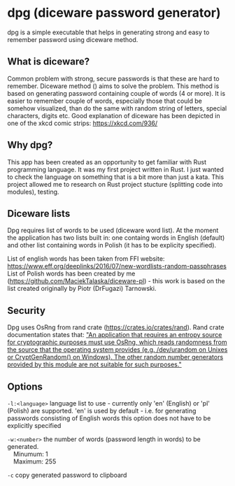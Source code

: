 dpg (diceware password generator)
=================================

dpg is a simple executable that helps in generating strong and easy to remember password using diceware method.

What is diceware?
-----------------

Common problem with strong, secure passwords is that these are hard to remember. Diceware method () aims to solve the problem. This method is based on generating password containing couple of words (4 or more). It is easier to remember couple of words, especially those that could be somehow visualized, than do the same with random string of letters, special characters, digits etc. Good explanation of diceware has been depicted in one of the xkcd comic strips: https://xkcd.com/936/

Why dpg?
--------

This app has been created as an opportunity to get familiar with Rust programming language. It was my first project written in Rust. I just wanted to check the language on something that is a bit more than just a kata. This project allowed me to research on Rust project stucture (splitting code into modules), testing.

Diceware lists
--------------

Dpg requires list of words to be used (diceware word list). At the moment the application has two lists built in: one containg words in English (default) and other list containing words in Polish (it has to be explicity specified). 

List of english words has been taken from FFI website: https://www.eff.org/deeplinks/2016/07/new-wordlists-random-passphrases
List of Polish words has been created by me (https://github.com/MaciekTalaska/diceware-pl) - this work is based on the list created originally by Piotr (DrFugazi) Tarnowski.

Security
--------

Dpg uses OsRng from rand crate (https://crates.io/crates/rand). Rand crate documentation states that: ["An application that requires an entropy source for cryptographic purposes must use OsRng, which reads randomness from the source that the operating system provides (e.g. /dev/urandom on Unixes or CryptGenRandom() on Windows). The other random number generators provided by this module are not suitable for such purposes."](https://docs.rs/rand/0.4.2/rand/#cryptographic-security) 

Options
-------
`-l:<language>`     language list to use - currently only 'en' (English) or 'pl' (Polish) are supported. 'en' is used by default - i.e. for generating passwords consisting of English words this option does not have to be explicitly specified

`-w:<number>`       the number of words (password length in words) to be generated.<br>
                    &emsp;Minumum: 1<br>
                    &emsp;Maximum: 255<br>

`-c`                copy generated password to clipboard
